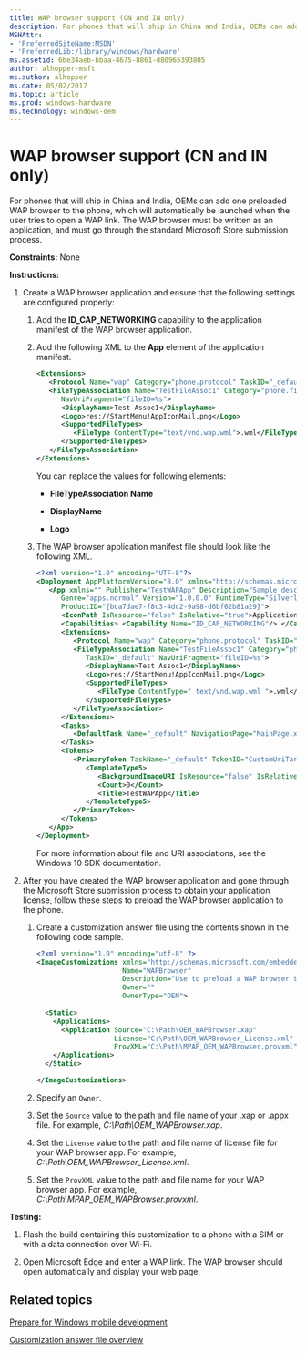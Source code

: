 ```yaml
---
title: WAP browser support (CN and IN only)
description: For phones that will ship in China and India, OEMs can add one preloaded WAP browser to the phone, which will automatically be launched when the user tries to open a WAP link.
MSHAttr:
- 'PreferredSiteName:MSDN'
- 'PreferredLib:/library/windows/hardware'
ms.assetid: 6be34aeb-bbaa-4675-8861-d80965393805
author: alhopper-msft
ms.author: alhopper
ms.date: 05/02/2017
ms.topic: article
ms.prod: windows-hardware
ms.technology: windows-oem
---
```


# WAP browser support (CN and IN only)


For phones that will ship in China and India, OEMs can add one preloaded WAP browser to the phone, which will automatically be launched when the user tries to open a WAP link. The WAP browser must be written as an application, and must go through the standard Microsoft Store submission process.

<a href="" id="constraints---none"></a>**Constraints:** None  

<a href="" id="instructions-"></a>**Instructions:**  
1.  Create a WAP browser application and ensure that the following settings are configured properly:

    1.  Add the **ID\_CAP\_NETWORKING** capability to the application manifest of the WAP browser application.

    2.  Add the following XML to the **App** element of the application manifest.

        ```XML
        <Extensions> 
           <Protocol Name="wap" Category="phone.protocol" TaskID="_default" NavUriFragment="uri=%s"/>
           <FileTypeAssociation Name="TestFileAssoc1" Category="phone.fileTypeAssociation" TaskID="_default" 
              NavUriFragment="fileID=%s">
              <DisplayName>Test Assoc1</DisplayName> 
              <Logo>res://StartMenu!AppIconMail.png</Logo>
              <SupportedFileTypes> 
                 <FileType ContentType="text/vnd.wap.wml">.wml</FileType> 
              </SupportedFileTypes> 
           </FileTypeAssociation> 
        </Extensions>
        ```

        You can replace the values for following elements:

        -   **FileTypeAssociation Name**

        -   **DisplayName**

        -   **Logo**

    3.  The WAP browser application manifest file should look like the following XML.

        ```XML
        <?xml version="1.0" encoding="UTF-8"?>
        <Deployment AppPlatformVersion="8.0" xmlns="http://schemas.microsoft.com/windowsphone/2009/deployment"> 
           <App xmlns="" Publisher="TestWAPApp" Description="Sample description" Author="TestWAPApp author" 
              Genre="apps.normal" Version="1.0.0.0" RuntimeType="Silverlight" Title="TestWAPApp" 
              ProductID="{bca7dae7-f8c3-4dc2-9a98-d6bf62b81a29}"> 
              <IconPath IsResource="false" IsRelative="true">ApplicationIcon.png</IconPath> 
              <Capabilities> <Capability Name="ID_CAP_NETWORKING"/> </Capabilities> 
              <Extensions> 
                 <Protocol Name="wap" Category="phone.protocol" TaskID="_default" NavUriFragment="uri=%s"/>
                 <FileTypeAssociation Name="TestFileAssoc1" Category="phone.fileTypeAssociation" 
                    TaskID="_default" NavUriFragment="fileID=%s">
                    <DisplayName>Test Assoc1</DisplayName> 
                    <Logo>res://StartMenu!AppIconMail.png</Logo>
                    <SupportedFileTypes> 
                       <FileType ContentType=" text/vnd.wap.wml ">.wml</FileType> 
                    </SupportedFileTypes> 
                 </FileTypeAssociation> 
              </Extensions> 
              <Tasks>
                 <DefaultTask Name="_default" NavigationPage="MainPage.xaml"/>
              </Tasks> 
              <Tokens> 
                 <PrimaryToken TaskName="_default" TokenID="CustomUriTargetManagedApp1Token">
                    <TemplateType5> 
                       <BackgroundImageURI IsResource="false" IsRelative="true">Background.png</BackgroundImageURI> 
                       <Count>0</Count> 
                       <Title>TestWAPApp</Title> 
                    </TemplateType5> 
                 </PrimaryToken> 
              </Tokens> 
           </App> 
        </Deployment>
        ```

        For more information about file and URI associations, see the Windows 10 SDK documentation.

2.  After you have created the WAP browser application and gone through the Microsoft Store submission process to obtain your application license, follow these steps to preload the WAP browser application to the phone.

    1.  Create a customization answer file using the contents shown in the following code sample.

        ```XML
        <?xml version="1.0" encoding="utf-8" ?>  
        <ImageCustomizations xmlns="http://schemas.microsoft.com/embedded/2004/10/ImageUpdate"  
                             Name="WAPBrowser"  
                             Description="Use to preload a WAP browser to the phone, which will be automatically launched when the user tries to open a WAP link."  
                             Owner=""  
                             OwnerType="OEM"> 
          
          <Static>  
            <Applications>
              <Application Source="C:\Path\OEM_WAPBrowser.xap"
                           License="C:\Path\OEM_WAPBrowser_License.xml"
                           ProvXML="C:\Path\MPAP_OEM_WAPBrowser.provxml" />
            </Applications>
          </Static>

        </ImageCustomizations>
        ```

    2.  Specify an `Owner`.

    3.  Set the `Source` value to the path and file name of your .xap or .appx file. For example, *C:\\Path\\OEM\_WAPBrowser.xap*.

    4.  Set the `License` value to the path and file name of license file for your WAP browser app. For example, *C:\\Path\\OEM\_WAPBrowser\_License.xml*.

    5.  Set the `ProvXML` value to the path and file name for your WAP browser app. For example, *C:\\Path\\MPAP\_OEM\_WAPBrowser.provxml*.

<a href="" id="testing-"></a>**Testing:**  
1.  Flash the build containing this customization to a phone with a SIM or with a data connection over Wi-Fi.

2.  Open Microsoft Edge and enter a WAP link. The WAP browser should open automatically and display your web page.

## Related topics

[Prepare for Windows mobile development](https://docs.microsoft.com/en-us/windows-hardware/manufacture/mobile/preparing-for-windows-mobile-development)

[Customization answer file overview](https://docs.microsoft.com/en-us/windows-hardware/customize/mobile/mcsf/customization-answer-file)
